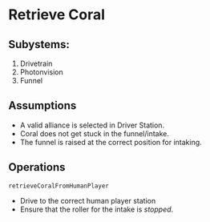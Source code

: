 # Retrieve Coral 

## Subystems:
1. Drivetrain
1. Photonvision
1. Funnel

## Assumptions
* A valid alliance is selected in Driver Station.
* Coral does not get stuck in the funnel/intake.
* The funnel is raised at the correct position for intaking.

## Operations
`retrieveCoralFromHumanPlayer`
* Drive to the correct human player station
* Ensure that the roller for the intake is *stopped*.